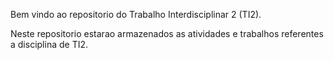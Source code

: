 Bem vindo ao repositorio do Trabalho Interdisciplinar 2 (TI2).

Neste repositorio estarao armazenados as atividades e trabalhos referentes a disciplina de TI2.

